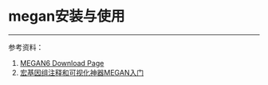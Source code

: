 # megan安装与使用



----
参考资料：
1. [MEGAN6 Download Page](https://software-ab.informatik.uni-tuebingen.de/download/megan6/welcome.html)
2. [宏基因组注释和可视化神器MEGAN入门](https://www.cxyzjd.com/article/woodcorpse/104381643)
